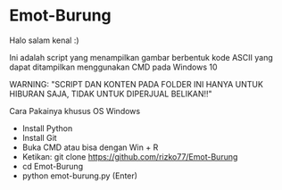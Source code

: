 # Emot-Burung

Halo salam kenal :)

Ini adalah script yang menampilkan gambar berbentuk kode ASCII yang dapat ditampilkan menggunakan CMD pada Windows 10

WARNING: "SCRIPT DAN KONTEN PADA FOLDER INI HANYA UNTUK HIBURAN SAJA, TIDAK UNTUK DIPERJUAL BELIKAN!!"


Cara Pakainya khusus OS Windows
- Install Python
- Install Git
- Buka CMD atau bisa dengan Win + R
- Ketikan: git clone https://github.com/rizko77/Emot-Burung
- cd Emot-Burung
- python emot-burung.py (Enter)
